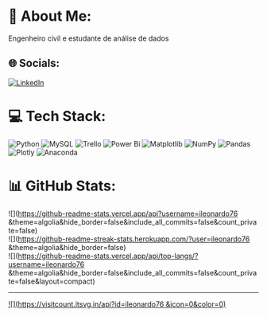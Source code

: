 # 💫 About Me:
Engenheiro civil e estudante de análise de dados 


## 🌐 Socials:
[![LinkedIn](https://img.shields.io/badge/LinkedIn-%230077B5.svg?logo=linkedin&logoColor=white)](https://linkedin.com/in/ileonardo) 

# 💻 Tech Stack:
![Python](https://img.shields.io/badge/python-3670A0?style=for-the-badge&logo=python&logoColor=ffdd54) ![MySQL](https://img.shields.io/badge/mysql-%2300000f.svg?style=for-the-badge&logo=mysql&logoColor=white) ![Trello](https://img.shields.io/badge/Trello-%23026AA7.svg?style=for-the-badge&logo=Trello&logoColor=white) ![Power Bi](https://img.shields.io/badge/power_bi-F2C811?style=for-the-badge&logo=powerbi&logoColor=black) ![Matplotlib](https://img.shields.io/badge/Matplotlib-%23ffffff.svg?style=for-the-badge&logo=Matplotlib&logoColor=black) ![NumPy](https://img.shields.io/badge/numpy-%23013243.svg?style=for-the-badge&logo=numpy&logoColor=white) ![Pandas](https://img.shields.io/badge/pandas-%23150458.svg?style=for-the-badge&logo=pandas&logoColor=white) ![Plotly](https://img.shields.io/badge/Plotly-%233F4F75.svg?style=for-the-badge&logo=plotly&logoColor=white) ![Anaconda](https://img.shields.io/badge/Anaconda-%2344A833.svg?style=for-the-badge&logo=anaconda&logoColor=white)
# 📊 GitHub Stats:
![](https://github-readme-stats.vercel.app/api?username=ileonardo76 &theme=algolia&hide_border=false&include_all_commits=false&count_private=false)<br/>
![](https://github-readme-streak-stats.herokuapp.com/?user=ileonardo76 &theme=algolia&hide_border=false)<br/>
![](https://github-readme-stats.vercel.app/api/top-langs/?username=ileonardo76 &theme=algolia&hide_border=false&include_all_commits=false&count_private=false&layout=compact)

---
[![](https://visitcount.itsvg.in/api?id=ileonardo76 &icon=0&color=0)](https://visitcount.itsvg.in)

<!-- Proudly created with GPRM ( https://gprm.itsvg.in ) -->